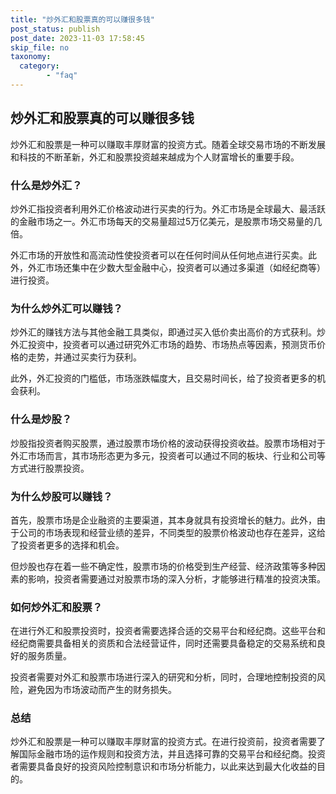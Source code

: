 ```yaml
---
title: "炒外汇和股票真的可以赚很多钱"
post_status: publish
post_date: 2023-11-03 17:58:45
skip_file: no
taxonomy:
  category:
        - "faq"
---
```


## 炒外汇和股票真的可以赚很多钱

炒外汇和股票是一种可以赚取丰厚财富的投资方式。随着全球交易市场的不断发展和科技的不断革新，外汇和股票投资越来越成为个人财富增长的重要手段。

### 什么是炒外汇？

炒外汇指投资者利用外汇价格波动进行买卖的行为。外汇市场是全球最大、最活跃的金融市场之一。外汇市场每天的交易量超过5万亿美元，是股票市场交易量的几倍。

外汇市场的开放性和高流动性使投资者可以在任何时间从任何地点进行买卖。此外，外汇市场还集中在少数大型金融中心，投资者可以通过多渠道（如经纪商等）进行投资。

### 为什么炒外汇可以赚钱？

炒外汇的赚钱方法与其他金融工具类似，即通过买入低价卖出高价的方式获利。炒外汇投资中，投资者可以通过研究外汇市场的趋势、市场热点等因素，预测货币价格的走势，并通过买卖行为获利。

此外，外汇投资的门槛低，市场涨跌幅度大，且交易时间长，给了投资者更多的机会获利。

### 什么是炒股？

炒股指投资者购买股票，通过股票市场价格的波动获得投资收益。股票市场相对于外汇市场而言，其市场形态更为多元，投资者可以通过不同的板块、行业和公司等方式进行股票投资。

### 为什么炒股可以赚钱？

首先，股票市场是企业融资的主要渠道，其本身就具有投资增长的魅力。此外，由于公司的市场表现和经营业绩的差异，不同类型的股票价格波动也存在差异，这给了投资者更多的选择和机会。

但炒股也存在着一些不确定性，股票市场的价格受到生产经营、经济政策等多种因素的影响，投资者需要通过对股票市场的深入分析，才能够进行精准的投资决策。

### 如何炒外汇和股票？

在进行外汇和股票投资时，投资者需要选择合适的交易平台和经纪商。这些平台和经纪商需要具备相关的资质和合法经营证件，同时还需要具备稳定的交易系统和良好的服务质量。

投资者需要对外汇和股票市场进行深入的研究和分析，同时，合理地控制投资的风险，避免因为市场波动而产生的财务损失。

### 总结

炒外汇和股票是一种可以赚取丰厚财富的投资方式。在进行投资前，投资者需要了解国际金融市场的运作规则和投资方法，并且选择可靠的交易平台和经纪商。投资者需要具备良好的投资风险控制意识和市场分析能力，以此来达到最大化收益的目的。
